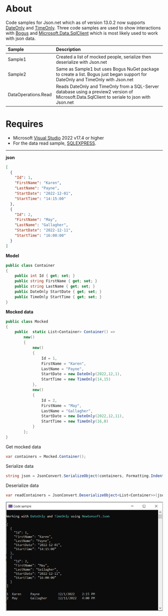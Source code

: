 ﻿# About

Code samples for Json.net which as of version 13.0.2 now supports [DateOnly](https://learn.microsoft.com/en-us/dotnet/api/system.dateonly?view=net-7.0) and [TimeOnly](https://learn.microsoft.com/en-us/dotnet/api/system.timeonly?view=net-7.0). Three code samples are used to show interactions with [Bogus](https://github.com/bchavez/Bogus) and [Microsoft.Data.SqlClient](https://github.com/dotnet/SqlClient/blob/main/release-notes/5.1/5.1.0-preview2.md) which is most likely used to work with json data.

| Sample        |   Description    |
|:------------- |:-------------|
| Sample1 | Created a list of mocked people, serialize then deserialize with Json.net | 
| Sample2 | Same as Sample1 but uses Bogus NuGet package to create a list. Bogus just began support for DateOnly and TimeOnly with Json.net | 
| DataOperations.Read | Reads DateOnly and TimeOnly from a SQL-Server database using a preview2 version of Microsoft.Data.SqlClient to seriale to json with Json.net | 


# Requires

- Microsoft [Visual Studio](https://visualstudio.microsoft.com/downloads/) 2022 v17.4 or higher
- For the data read sample, [SQLEXPRESS](https://www.microsoft.com/en-us/sql-server/sql-server-downloads).

---

**json**

```json
[
  {
    "Id": 1,
    "FirstName": "Karen",
    "LastName": "Payne",
    "StartDate": "2022-12-01",
    "StartTime": "14:15:00"
  },
  {
    "Id": 2,
    "FirstName": "May",
    "LastName": "Gallagher",
    "StartDate": "2022-12-11",
    "StartTime": "16:00:00"
  }
]
```

**Model**

```csharp
public class Container
{
    public int Id { get; set; }
    public string FirstName { get; set; }
    public string LastName { get; set; }
    public DateOnly StartDate { get; set; }
    public TimeOnly StartTime { get; set; }
}
```

**Mocked data**

```csharp
public class Mocked
{
    public  static List<Container> Container() =>
        new()
        {
            new()
            {
                Id = 1, 
                FirstName = "Karen", 
                LastName = "Payne", 
                StartDate = new DateOnly(2022,12,1), 
                StartTime = new TimeOnly(14,15)
            },
            new()
            {
                Id = 2, 
                FirstName = "May", 
                LastName = "Gallagher", 
                StartDate = new DateOnly(2022,12,11), 
                StartTime = new TimeOnly(16,0)
            }
        };
}
```

Get mocked data

```csharp
var containers = Mocked.Container();
```

Serialize data

```csharp
string json = JsonConvert.SerializeObject(containers, Formatting.Indented);
```

Deserialize data

```csharp
var readContainers = JsonConvert.DeserializeObject<List<Container>>(json);
```


![Screenshot](assets/screenshot.png)

